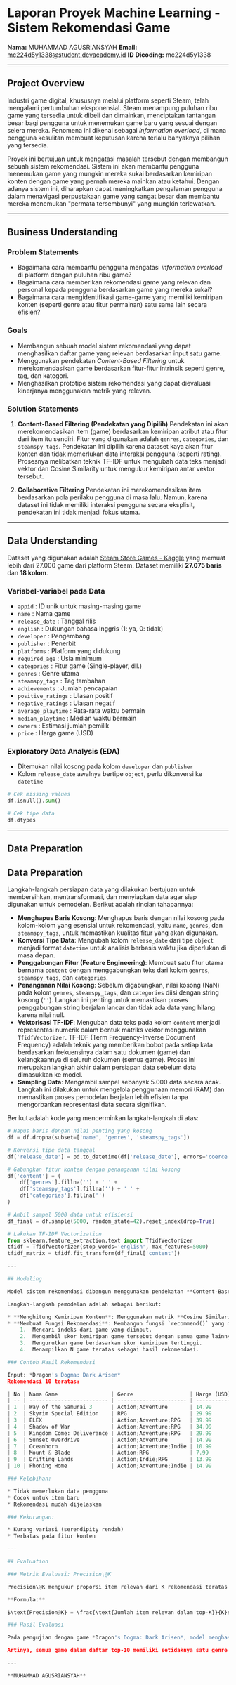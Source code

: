 # Laporan Proyek Machine Learning - Sistem Rekomendasi Game

**Nama:** MUHAMMAD AGUSRIANSYAH
**Email:** mc224d5y1338@student.devacademy.id
**ID Dicoding:** mc224d5y1338

---

## Project Overview

Industri game digital, khususnya melalui platform seperti Steam, telah mengalami pertumbuhan eksponensial. Steam menampung puluhan ribu game yang tersedia untuk dibeli dan dimainkan, menciptakan tantangan besar bagi pengguna untuk menemukan game baru yang sesuai dengan selera mereka. Fenomena ini dikenal sebagai *information overload*, di mana pengguna kesulitan membuat keputusan karena terlalu banyaknya pilihan yang tersedia.

Proyek ini bertujuan untuk mengatasi masalah tersebut dengan membangun sebuah sistem rekomendasi. Sistem ini akan membantu pengguna menemukan game yang mungkin mereka sukai berdasarkan kemiripan konten dengan game yang pernah mereka mainkan atau ketahui. Dengan adanya sistem ini, diharapkan dapat meningkatkan pengalaman pengguna dalam menavigasi perpustakaan game yang sangat besar dan membantu mereka menemukan "permata tersembunyi" yang mungkin terlewatkan.

---

## Business Understanding

### Problem Statements

* Bagaimana cara membantu pengguna mengatasi *information overload* di platform dengan puluhan ribu game?
* Bagaimana cara memberikan rekomendasi game yang relevan dan personal kepada pengguna berdasarkan game yang mereka sukai?
* Bagaimana cara mengidentifikasi game-game yang memiliki kemiripan konten (seperti genre atau fitur permainan) satu sama lain secara efisien?

### Goals

* Membangun sebuah model sistem rekomendasi yang dapat menghasilkan daftar game yang relevan berdasarkan input satu game.
* Menggunakan pendekatan *Content-Based Filtering* untuk merekomendasikan game berdasarkan fitur-fitur intrinsik seperti genre, tag, dan kategori.
* Menghasilkan prototipe sistem rekomendasi yang dapat dievaluasi kinerjanya menggunakan metrik yang relevan.

### Solution Statements

1. **Content-Based Filtering (Pendekatan yang Dipilih)**
   Pendekatan ini akan merekomendasikan item (game) berdasarkan kemiripan atribut atau fitur dari item itu sendiri. Fitur yang digunakan adalah `genres`, `categories`, dan `steamspy_tags`. Pendekatan ini dipilih karena dataset kaya akan fitur konten dan tidak memerlukan data interaksi pengguna (seperti rating). Prosesnya melibatkan teknik TF-IDF untuk mengubah data teks menjadi vektor dan Cosine Similarity untuk mengukur kemiripan antar vektor tersebut.

2. **Collaborative Filtering**
   Pendekatan ini merekomendasikan item berdasarkan pola perilaku pengguna di masa lalu. Namun, karena dataset ini tidak memiliki interaksi pengguna secara eksplisit, pendekatan ini tidak menjadi fokus utama.

---

## Data Understanding

Dataset yang digunakan adalah [Steam Store Games - Kaggle](https://www.kaggle.com/datasets/nikdavis/steam-store-games) yang memuat lebih dari 27.000 game dari platform Steam. Dataset memiliki **27.075 baris** dan **18 kolom**.

### Variabel-variabel pada Data

* `appid` : ID unik untuk masing-masing game
* `name` : Nama game
* `release_date` : Tanggal rilis
* `english` : Dukungan bahasa Inggris (1: ya, 0: tidak)
* `developer` : Pengembang
* `publisher` : Penerbit
* `platforms` : Platform yang didukung
* `required_age` : Usia minimum
* `categories` : Fitur game (Single-player, dll.)
* `genres` : Genre utama
* `steamspy_tags` : Tag tambahan
* `achievements` : Jumlah pencapaian
* `positive_ratings` : Ulasan positif
* `negative_ratings` : Ulasan negatif
* `average_playtime` : Rata-rata waktu bermain
* `median_playtime` : Median waktu bermain
* `owners` : Estimasi jumlah pemilik
* `price` : Harga game (USD)

### Exploratory Data Analysis (EDA)

* Ditemukan nilai kosong pada kolom `developer` dan `publisher`
* Kolom `release_date` awalnya bertipe `object`, perlu dikonversi ke `datetime`

```python
# Cek missing values
df.isnull().sum()

# Cek tipe data
df.dtypes
```

---

## Data Preparation

## Data Preparation

Langkah-langkah persiapan data yang dilakukan bertujuan untuk membersihkan, mentransformasi, dan menyiapkan data agar siap digunakan untuk pemodelan. Berikut adalah rincian tahapannya:

* **Menghapus Baris Kosong**: Menghapus baris dengan nilai kosong pada kolom-kolom yang esensial untuk rekomendasi, yaitu `name`, `genres`, dan `steamspy_tags`, untuk memastikan kualitas fitur yang akan digunakan.
* **Konversi Tipe Data**: Mengubah kolom `release_date` dari tipe `object` menjadi format `datetime` untuk analisis berbasis waktu jika diperlukan di masa depan.
* **Penggabungan Fitur (Feature Engineering)**: Membuat satu fitur utama bernama `content` dengan menggabungkan teks dari kolom `genres`, `steamspy_tags`, dan `categories`.
* **Penanganan Nilai Kosong**: Sebelum digabungkan, nilai kosong (NaN) pada kolom `genres`, `steamspy_tags`, dan `categories` diisi dengan string kosong (`''`). Langkah ini penting untuk memastikan proses penggabungan string berjalan lancar dan tidak ada data yang hilang karena nilai null.
* **Vektorisasi TF-IDF**: Mengubah data teks pada kolom `content` menjadi representasi numerik dalam bentuk matriks vektor menggunakan `TfidfVectorizer`. TF-IDF (Term Frequency-Inverse Document Frequency) adalah teknik yang memberikan bobot pada setiap kata berdasarkan frekuensinya dalam satu dokumen (game) dan kelangkaannya di seluruh dokumen (semua game). Proses ini merupakan langkah akhir dalam persiapan data sebelum data dimasukkan ke model.
* **Sampling Data**: Mengambil sampel sebanyak 5.000 data secara acak. Langkah ini dilakukan untuk mengelola penggunaan memori (RAM) dan memastikan proses pemodelan berjalan lebih efisien tanpa mengorbankan representasi data secara signifikan.

Berikut adalah kode yang mencerminkan langkah-langkah di atas:

```python
# Hapus baris dengan nilai penting yang kosong
df = df.dropna(subset=['name', 'genres', 'steamspy_tags'])

# Konversi tipe data tanggal
df['release_date'] = pd.to_datetime(df['release_date'], errors='coerce')

# Gabungkan fitur konten dengan penanganan nilai kosong
df['content'] = (
    df['genres'].fillna('') + ' ' +
    df['steamspy_tags'].fillna('') + ' ' +
    df['categories'].fillna('')
)

# Ambil sampel 5000 data untuk efisiensi
df_final = df.sample(5000, random_state=42).reset_index(drop=True)

# Lakukan TF-IDF Vectorization
from sklearn.feature_extraction.text import TfidfVectorizer
tfidf = TfidfVectorizer(stop_words='english', max_features=5000)
tfidf_matrix = tfidf.fit_transform(df_final['content'])

---

## Modeling

Model sistem rekomendasi dibangun menggunakan pendekatan **Content-Based Filtering**. Setelah data disiapkan dan diubah menjadi matriks TF-IDF pada tahap Data Preparation, bagian Modeling berfokus pada bagaimana rekomendasi dihasilkan dari data tersebut.

Langkah-langkah pemodelan adalah sebagai berikut:

* **Menghitung Kemiripan Konten**: Menggunakan metrik **Cosine Similarity** untuk menghitung derajat kesamaan antara setiap pasang game. Cosine Similarity mengukur kosinus sudut antara dua vektor (dalam hal ini, vektor TF-IDF dari setiap game), yang menghasilkan skor kemiripan antara 0 (tidak mirip) dan 1 (sangat mirip).
* **Membuat Fungsi Rekomendasi**: Membangun fungsi `recommend()` yang menerima input nama game dan mengembalikan daftar *top-N* game lain yang paling mirip. Fungsi ini bekerja dengan cara:
    1.  Mencari indeks dari game yang diinput.
    2.  Mengambil skor kemiripan game tersebut dengan semua game lainnya dari matriks Cosine Similarity.
    3.  Mengurutkan game berdasarkan skor kemiripan tertinggi.
    4.  Menampilkan N game teratas sebagai hasil rekomendasi.

### Contoh Hasil Rekomendasi

Input: *Dragon's Dogma: Dark Arisen*
Rekomendasi 10 teratas:

| No | Nama Game                 | Genre                  | Harga (USD) |
| -- | ------------------------- | ---------------------- | ----------- |
| 1  | Way of the Samurai 3      | Action;Adventure       | 14.99       |
| 2  | Skyrim Special Edition    | RPG                    | 29.99       |
| 3  | ELEX                      | Action;Adventure;RPG   | 39.99       |
| 4  | Shadow of War             | Action;Adventure;RPG   | 34.99       |
| 5  | Kingdom Come: Deliverance | Action;Adventure;RPG   | 29.99       |
| 6  | Sunset Overdrive          | Action;Adventure       | 14.99       |
| 7  | Oceanhorn                 | Action;Adventure;Indie | 10.99       |
| 8  | Mount & Blade             | Action;RPG             | 7.99        |
| 9  | Drifting Lands            | Action;Indie;RPG       | 13.99       |
| 10 | Phoning Home              | Action;Adventure;Indie | 14.99       |

### Kelebihan:

* Tidak memerlukan data pengguna
* Cocok untuk item baru
* Rekomendasi mudah dijelaskan

### Kekurangan:

* Kurang variasi (serendipity rendah)
* Terbatas pada fitur konten

---

## Evaluation

### Metrik Evaluasi: Precision\@K

Precision\@K mengukur proporsi item relevan dari K rekomendasi teratas. Game dianggap relevan jika memiliki setidaknya satu genre yang sama.

**Formula:**

$\text{Precision@K} = \frac{\text{Jumlah item relevan dalam top-K}}{K}$

### Hasil Evaluasi

Pada pengujian dengan game *Dragon's Dogma: Dark Arisen*, model menghasilkan **Precision\@10 = 100%**.

Artinya, semua game dalam daftar top-10 memiliki setidaknya satu genre yang sama, menunjukkan efektivitas model dalam menemukan game yang mirip secara konten.

---

**MUHAMMAD AGUSRIANSYAH**
